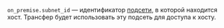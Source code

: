`on_premise.subnet_id` — идентификатор [подсети](../../../../../vpc/concepts/network.md#subnet), в которой находится хост. Трансфер будет использовать эту подсеть для доступа к хосту.

